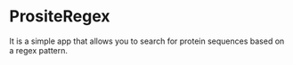 # PrositeRegex
It is a simple app that allows you to search for protein sequences based on a regex pattern.
